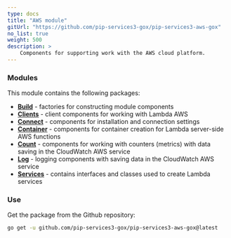 ```yaml
---
type: docs
title: "AWS module"
gitUrl: "https://github.com/pip-services3-gox/pip-services3-aws-gox"
no_list: true
weight: 500
description: > 
    Components for supporting work with the AWS cloud platform.
---
```



### Modules

This module contains the following packages:

- [**Build**](build) - factories for constructing module components
- [**Clients**](clients) - client components for working with Lambda AWS
- [**Connect**](connect) - components for installation and connection settings
- [**Container**](container) - components for container creation for Lambda server-side AWS functions
- [**Count**](count) - components for working with counters (metrics) with data saving in the CloudWatch AWS service
- [**Log**](log) - logging components with saving data in the CloudWatch AWS service
- [**Services**](log) - contains interfaces and classes used to create Lambda services

### Use

Get the package from the Github repository:
```bash
go get -u github.com/pip-services3-gox/pip-services3-aws-gox@latest
```
